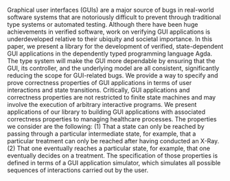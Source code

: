 Graphical user interfaces (GUIs) are a major source of bugs in real-world software systems that are notoriously difficult to prevent through traditional type systems or automated testing. Although there have been huge achievements in verified software, work on verifying GUI applications is underdeveloped relative to their ubiquity and societal importance. In this paper, we present a library for the development of verified, state-dependent GUI applications in the dependently typed programming language Agda. The type system will make the GUI more dependable by ensuring that the GUI, its controller, and the underlying model are all consistent, significantly reducing the scope for GUI-related bugs. We provide a way to specify and prove correctness properties of GUI applications in terms of user interactions and state transitions. Critically, GUI applications and correctness properties are not restricted to finite state machines and may involve the execution of arbitrary interactive programs. We present applications of our library to building GUI applications with associated correctness properties to managing healthcare processes. The properties we consider are the following: (1) That a state can only be reached by passing through a particular intermediate state, for example, that a particular treatment can only be reached after having conducted an X-Ray. (2) That one eventually reaches a particular state, for example, that one eventually decides on a treatment. The specification of those properties is defined in terms of a GUI application simulator, which simulates all possible sequences of interactions carried out by the user. 
